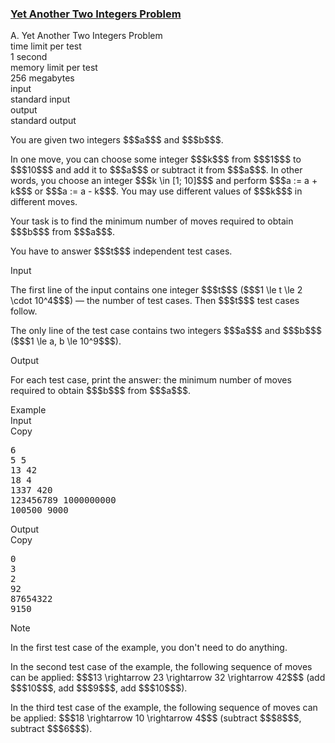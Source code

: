 <h3><a href="https://codeforces.com/contest/1409/problem/A" target="_blank" rel="noopener noreferrer">Yet Another Two Integers Problem</a></h3>

<div class="header"><div class="title">A. Yet Another Two Integers Problem</div><div class="time-limit"><div class="property-title">time limit per test</div>1 second</div><div class="memory-limit"><div class="property-title">memory limit per test</div>256 megabytes</div><div class="input-file input-standard"><div class="property-title">input</div>standard input</div><div class="output-file output-standard"><div class="property-title">output</div>standard output</div></div><div><p>You are given two integers $$$a$$$ and $$$b$$$.</p><p>In one move, you can choose some <span class="tex-font-style-bf">integer</span> $$$k$$$ from $$$1$$$ to $$$10$$$ and add it to $$$a$$$ or subtract it from $$$a$$$. In other words, you choose an integer $$$k \in [1; 10]$$$ and perform $$$a := a + k$$$ or $$$a := a - k$$$. You may use <span class="tex-font-style-bf">different</span> values of $$$k$$$ in different moves.</p><p>Your task is to find the <span class="tex-font-style-bf">minimum</span> number of moves required to obtain $$$b$$$ from $$$a$$$.</p><p>You have to answer $$$t$$$ independent test cases.</p></div><div class="input-specification"><div class="section-title">Input</div><p>The first line of the input contains one integer $$$t$$$ ($$$1 \le t \le 2 \cdot 10^4$$$) — the number of test cases. Then $$$t$$$ test cases follow.</p><p>The only line of the test case contains two integers $$$a$$$ and $$$b$$$ ($$$1 \le a, b \le 10^9$$$).</p></div><div class="output-specification"><div class="section-title">Output</div><p>For each test case, print the answer: the minimum number of moves required to obtain $$$b$$$ from $$$a$$$.</p></div><div class="sample-tests"><div class="section-title">Example</div><div class="sample-test"><div class="input"><div class="title">Input<div title="Copy" data-clipboard-target="#id009254377058195353" id="id002889061792843163" class="input-output-copier">Copy</div></div><pre id="id009254377058195353">6
5 5
13 42
18 4
1337 420
123456789 1000000000
100500 9000
</pre></div><div class="output"><div class="title">Output<div title="Copy" data-clipboard-target="#id0033118795688702396" id="id0012256252875742879" class="input-output-copier">Copy</div></div><pre id="id0033118795688702396">0
3
2
92
87654322
9150
</pre></div></div></div><div class="note"><div class="section-title">Note</div><p>In the first test case of the example, you don't need to do anything.</p><p>In the second test case of the example, the following sequence of moves can be applied: $$$13 \rightarrow 23 \rightarrow 32 \rightarrow 42$$$ (add $$$10$$$, add $$$9$$$, add $$$10$$$).</p><p>In the third test case of the example, the following sequence of moves can be applied: $$$18 \rightarrow 10 \rightarrow 4$$$ (subtract $$$8$$$, subtract $$$6$$$).</p></div>